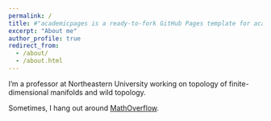 ```yaml
---
permalink: /
title: #"academicpages is a ready-to-fork GitHub Pages template for academic personal websites"
excerpt: "About me"
author_profile: true
redirect_from: 
  - /about/
  - /about.html
---
```


I’m a professor at Northeastern University working on topology of finite-dimensional manifolds and wild topology.


Sometimes, I hang out around <a href="https://mathoverflow.net/users/114032/shijie-gu">MathOverflow</a>.








